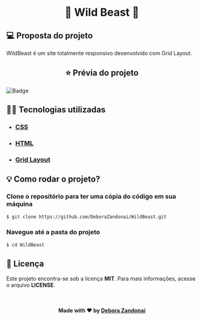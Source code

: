 <h1 align="center">🚀 Wild Beast 🚀</h1>

## 💻 Proposta do projeto

WildBeast é um site totalmente responsivo desenvolvido com Grid Layout.

<h2 align=center>
  ⭐ Prévia do projeto
</h2>

![Badge](/github/logo.gif)

<h2>
  👨‍💻 Tecnologias utilizadas
</h2>

<ul>
  <li><h3><a href="https://developer.mozilla.org/pt-BR/docs/Web/CSS">CSS</a></h3></li>
  <li><h3><a href="https://developer.mozilla.org/pt-BR/docs/Web/HTML">HTML</a></h3></li>
  <li><h3><a href="https://developer.mozilla.org/pt-BR/docs/Web/CSS/CSS_Grid_Layout">Grid Layout</a></h3></li>
</ul>

<h2>
  💡 Como rodar o projeto?
</h2>

### Clone o repositório para ter uma cópia do código em sua máquina

```bash
$ git clone https://github.com/DeboraZandonai/WildBeast.git
```

### Navegue até a pasta do projeto

```bash
$ cd WildBeast
```

## 📝 Licença

Este projeto encontra-se sob a licença **MIT**. Para mais informações, acesse o arquivo **LICENSE**.

<br />

<h4 align=center>Made with ❤️ by <a href="https://www.linkedin.com/in/debora-zandonai-4ab092195/">Debora Zandonai</a></h4>
